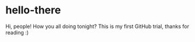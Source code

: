 # hello-there
Hi, people! How you all doing tonight?
This is my first GitHub trial, thanks for reading :)
